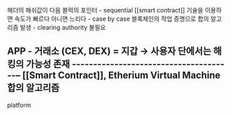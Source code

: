 헤더의 해쉬값이 다음 블럭의 포인터  - sequential
[[smart contract]] 기술을 이용하면 속도가 빠르다
아니면 느리다 - case by case
블록체인의 작업 증명으로 합의 알고리즘 발생 - clearing authority 불필요

APP - 거래소 (CEX, DEX) = 지갑
→ 사용자 단에서는 해킹의 가능성 존재
--------------------------------------–
[[Smart Contract]], Etherium Virtual Machine
합의 알고리즘
----------------------------------------
platform